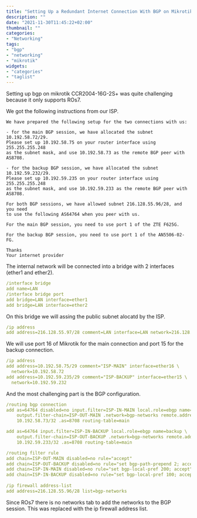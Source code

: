 ```yaml
---
title: "Setting Up a Redundant Internet Connection With BGP on Mikrotik ROs7"
description: ""
date: "2021-11-30T11:45:22+02:00"
thumbnail: ""
categories:
- "Networking"
tags:
- "bgp"
- "networking"
- "mikrotik"
widgets:
- "categories"
- "taglist"
---
```


Setting up bgp on mikrotik CCR2004-16G-2S+ was quite challenging because it only supports ROs7. 

<!--more--> 

We got the following instructions from our ISP.
```text
We have prepared the following setup for the two connections with us:

- for the main BGP session, we have allocated the subnet 10.192.58.72/29.
Please set up 10.192.58.75 on your router interface using 255.255.255.248 
as the subnet mask, and use 10.192.58.73 as the remote BGP peer with AS8708.

- for the backup BGP session, we have allocated the subnet 10.192.59.232/29.
Please set up 10.192.59.235 on your router interface using 255.255.255.248 
as the subnet mask, and use 10.192.59.233 as the remote BGP peer with AS8708.

For both BGP sessions, we have allowed subnet 216.128.55.96/28, and you need 
to use the following AS64764 when you peer with us.

For the main BGP session, you need to use port 1 of the ZTE F625G.

For the backup BGP session, you need to use port 1 of the AN5506-02-FG.

Thanks
Your internet provider
```

The internal network will be connected into a bridge with 2 interfaces (ether1 and ether2). 
```yaml
/interface bridge
add name=LAN
/interface bridge port
add bridge=LAN interface=ether1
add bridge=LAN interface=ether2
```
On this bridge we will assing the public subnet alocatd by the ISP.
```yaml
/ip address
add address=216.128.55.97/28 comment=LAN interface=LAN network=216.128.55.96
```

We will use port 16 of Mikrotik for the main connection and port 15 for the backup connection.
```yaml
/ip address
add address=10.192.58.75/29 comment="ISP-MAIN" interface=ether16 \
  network=10.192.58.72
add address=10.192.59.235/29 comment="ISP-BACKUP" interface=ether15 \
  network=10.192.59.232
```

And the most challenging part is the BGP configuration.
```yaml
/routing bgp connection
add as=64764 disabled=no input.filter=ISP-IN-MAIN local.role=ebgp name=main \
    output.filter-chain=ISP-OUT-MAIN .network=bgp-networks remote.address=\
    10.192.58.73/32 .as=8708 routing-table=main

add as=64764 input.filter=ISP-IN-BACKUP local.role=ebgp name=backup \
    output.filter-chain=ISP-OUT-BACKUP .network=bgp-networks remote.address=\
    10.192.59.233/32 .as=8708 routing-table=main

/routing filter rule
add chain=ISP-OUT-MAIN disabled=no rule="accept"
add chain=ISP-OUT-BACKUP disabled=no rule="set bgp-path-prepend 2; accept"
add chain=ISP-IN-MAIN disabled=no rule="set bgp-local-pref 200; accept"
add chain=ISP-IN-BACKUP disabled=no rule="set bgp-local-pref 100; accept"
  
/ip firewall address-list
add address=216.128.55.96/28 list=bgp-networks
```
Since ROs7 there is no networks tab to add the networks to the BGP session. This was replaced with
the ip firewall address list.


